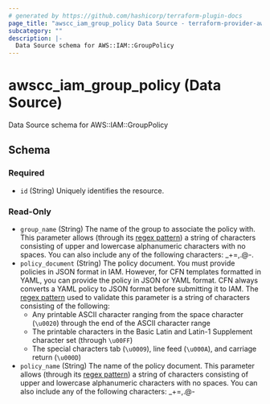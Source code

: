 ```yaml
---
# generated by https://github.com/hashicorp/terraform-plugin-docs
page_title: "awscc_iam_group_policy Data Source - terraform-provider-awscc"
subcategory: ""
description: |-
  Data Source schema for AWS::IAM::GroupPolicy
---
```


# awscc_iam_group_policy (Data Source)

Data Source schema for AWS::IAM::GroupPolicy



<!-- schema generated by tfplugindocs -->
## Schema

### Required

- `id` (String) Uniquely identifies the resource.

### Read-Only

- `group_name` (String) The name of the group to associate the policy with.
 This parameter allows (through its [regex pattern](https://docs.aws.amazon.com/http://wikipedia.org/wiki/regex)) a string of characters consisting of upper and lowercase alphanumeric characters with no spaces. You can also include any of the following characters: _+=,.@-.
- `policy_document` (String) The policy document.
 You must provide policies in JSON format in IAM. However, for CFN templates formatted in YAML, you can provide the policy in JSON or YAML format. CFN always converts a YAML policy to JSON format before submitting it to IAM.
 The [regex pattern](https://docs.aws.amazon.com/http://wikipedia.org/wiki/regex) used to validate this parameter is a string of characters consisting of the following:
  +  Any printable ASCII character ranging from the space character (``\u0020``) through the end of the ASCII character range
  +  The printable characters in the Basic Latin and Latin-1 Supplement character set (through ``\u00FF``)
  +  The special characters tab (``\u0009``), line feed (``\u000A``), and carriage return (``\u000D``)
- `policy_name` (String) The name of the policy document.
 This parameter allows (through its [regex pattern](https://docs.aws.amazon.com/http://wikipedia.org/wiki/regex)) a string of characters consisting of upper and lowercase alphanumeric characters with no spaces. You can also include any of the following characters: _+=,.@-
